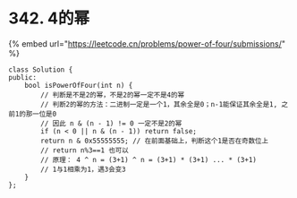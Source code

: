 # 342. 4的幂

{% embed url="https://leetcode.cn/problems/power-of-four/submissions/" %}

```
class Solution {
public:
    bool isPowerOfFour(int n) {
        // 判断是不是2的幂，不是2的幂一定不是4的幂
        // 判断2的幂的方法：二进制一定是一个1，其余全是0；n-1能保证其余全是1, 之前1的那一位是0
        // 因此 n & (n - 1) != 0 一定不是2的幂
        if (n < 0 || n & (n - 1)) return false;  
        return n & 0x55555555; // 在前面基础上，判断这个1是否在奇数位上
        // return n%3==1 也可以
        // 原理： 4 ^ n = (3+1) ^ n = (3+1) * (3+1) ... * (3+1)
        // 1与1相乘为1，遇3会变3
    }
};
```
